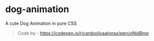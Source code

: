 # dog-animation

A cute Dog Animation in pure CSS

> Code by - https://codepen.io/ricardoolivaalonso/pen/oNjdBme
